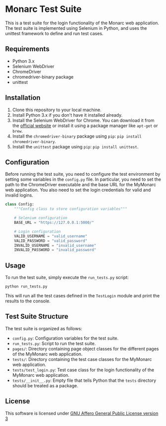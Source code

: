 # Monarc Test Suite

This is a test suite for the login functionality of the Monarc web application. The test suite is implemented using Selenium in Python, and uses the unittest framework to define and run test cases.

## Requirements

- Python 3.x
- Selenium WebDriver
- ChromeDriver
- chromedriver-binary package
- unittest

## Installation

1. Clone this repository to your local machine.
2. Install Python 3.x if you don't have it installed already.
3. Install the Selenium WebDriver for Chrome. You can download it from the [official website](https://sites.google.com/a/chromium.org/chromedriver/downloads) or install it using a package manager like `apt-get` or `brew`.
4. Install the `chromedriver-binary` package using `pip`: `pip install chromedriver-binary`.
5. Install the `unittest` package using `pip`: `pip install unittest`.

## Configuration

Before running the test suite, you need to configure the test environment by setting some variables in the `config.py` file. In particular, you need to set the path to the ChromeDriver executable and the base URL for the MyMonarc web application. You also need to set the login credentials for valid and invalid logins.

```python
class Config:
    """Config class to store configuration variables"""

    # Selenium configuration
    BASE_URL = "https://127.0.0.1:5000/"

    # Login configuration
    VALID_USERNAME = "valid_username"
    VALID_PASSWORD = "valid_password"
    INVALID_USERNAME = "invalid_username"
    INVALID_PASSWORD = "invalid_password"
```

## Usage

To run the test suite, simply execute the `run_tests.py` script:

```
python run_tests.py
```

This will run all the test cases defined in the `TestLogin` module and print the results to the console.

## Test Suite Structure

The test suite is organized as follows:

- `config.py`: Configuration variables for the test suite.
- `run_tests.py`: Script to run the test suite.
- `pages/`: Directory containing page object classes for the different pages of the MyMonarc web application.
- `tests/`: Directory containing the test case classes for the MyMonarc web application.
- `tests/test_login.py`: Test case class for the login functionality of the MyMonarc web application.
- `tests/__init__.py`: Empty file that tells Python that the `tests` directory should be treated as a package.

## License

This software is licensed under
[GNU Affero General Public License version 3](http://www.gnu.org/licenses/agpl-3.0.html)